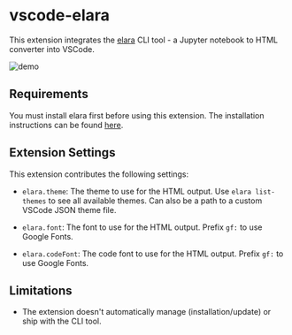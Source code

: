 # vscode-elara

This extension integrates the [elara](https://github.com/shravanasati/elara) CLI tool - a Jupyter notebook to HTML converter into VSCode.

![demo](https://raw.githubusercontent.com/shravanasati/vscode-elara/main/assets/demo.gif)

## Requirements

You must install elara first before using this extension. The installation instructions can be found [here](https://github.com/shravanasati/elara/#installation).

## Extension Settings

This extension contributes the following settings:

* `elara.theme`: The theme to use for the HTML output. Use `elara list-themes` to see all available themes. Can also be a path to a custom VSCode JSON theme file.

* `elara.font`: The font to use for the HTML output. Prefix `gf:` to use Google Fonts.

* `elara.codeFont`: The code font to use for the HTML output. Prefix `gf:` to use Google Fonts.

## Limitations

- The extension doesn't automatically manage (installation/update) or ship with the CLI tool.